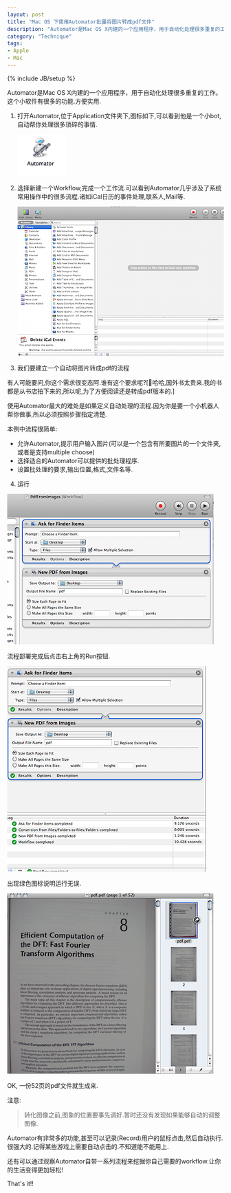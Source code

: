 ```yaml
---
layout: post
title: "Mac OS 下使用Automator批量将图片转成pdf文件"
description: "Automator是Mac OS X内建的一个应用程序，用于自动化处理很多重复的工作。这个小软件有很多的功能，方便实用。本文介绍Mac OS 下使用Automator批量将图片转成pdf文件"
category: "Technique"
tags:
- Apple
- Mac
---
```


{% include JB/setup %} 

Automator是Mac OS X内建的一个应用程序，用于自动化处理很多重复的工作。这个小软件有很多的功能.方便实用.

1. 打开Automator,位于Application文件夹下,图标如下,可以看到他是一个小bot,自动帮你处理很多琐碎的事情.

	![au](/assets/images/2009/11/automator.png)

2. 选择新建一个Workflow,完成一个工作流.可以看到Automator几乎涉及了系统常用操作中的很多流程.诸如iCal日历的事件处理,联系人,Mail等.

	![aum](/assets/images/2009/11/automator_main.png)

3. 我们要建立一个自动将图片转成pdf的流程


有人可能要问,你这个需求很变态阿.谁有这个要求呢?[哈哈,国外书太贵来.我的书都是从书店拍下来的,所以呢,为了方便阅读还是转成pdf版本的.]

使用Automator最大的难处是如果定义自动处理的流程.因为你是要一个小机器人帮你做事,所以必须按照步骤指定清楚.

本例中流程很简单:
- 允许Automator,提示用户输入图片(可以是一个包含有所要图片的一个文件夹,或者是支持multiple choose)
- 选择适合的Automator可以提供的批处理程序.
- 设置批处理的要求,输出位置,格式,文件名等.



4.	运行

![aur](/assets/images/2009/11/automator_run.png)

流程部署完成后点击右上角的Run按钮.

![aure](/assets/images/2009/11/automator_result.png)

出现绿色图标说明运行无误.

![aup](/assets/images/2009/11/automator_pdf.png)

OK, 一份52页的pdf文件就生成来.

注意:

> 转化图像之前,图象的位置要事先调好.暂时还没有发现如果能够自动的调整图像.

Automator有非常多的功能,甚至可以记录(Record)用户的鼠标点击,然后自动执行.很强大的.记得某些游戏上需要自动点击的.不知道能不能用上.

还有可以通过观察Automator自带一系列流程来挖掘你自己需要的workflow.让你的生活变得更加轻松!

That's it!!